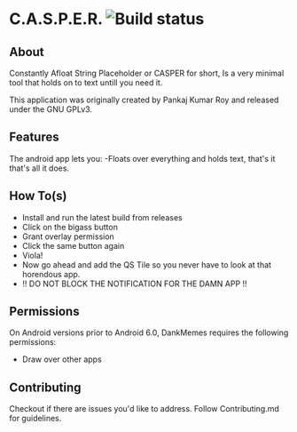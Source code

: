 ﻿# C.A.S.P.E.R. ![Build status](https://github.com/wallabag/android-app/workflows/CI/badge.svg?branch=master)

## About

Constantly Afloat String Placeholder or CASPER for short,
Is a very minimal tool that holds on to text untill you need it.

This application was originally created by Pankaj Kumar Roy and released under the GNU GPLv3.

## Features

The android app lets you:
-Floats over everything and holds text, that's it that's all it does.

## How To(s)

- Install and run the latest build from releases
- Click on the bigass button
- Grant overlay permission
- Click the same button again
- Viola!
- Now go ahead and add the QS Tile so you never have to look at that horendous app.
- !! DO NOT BLOCK THE NOTIFICATION FOR THE DAMN APP !!

## Permissions

On Android versions prior to Android 6.0, DankMemes requires the following permissions:
- Draw over other apps

## Contributing

Checkout if there are issues you'd like to address.
Follow Contributing.md for guidelines.
